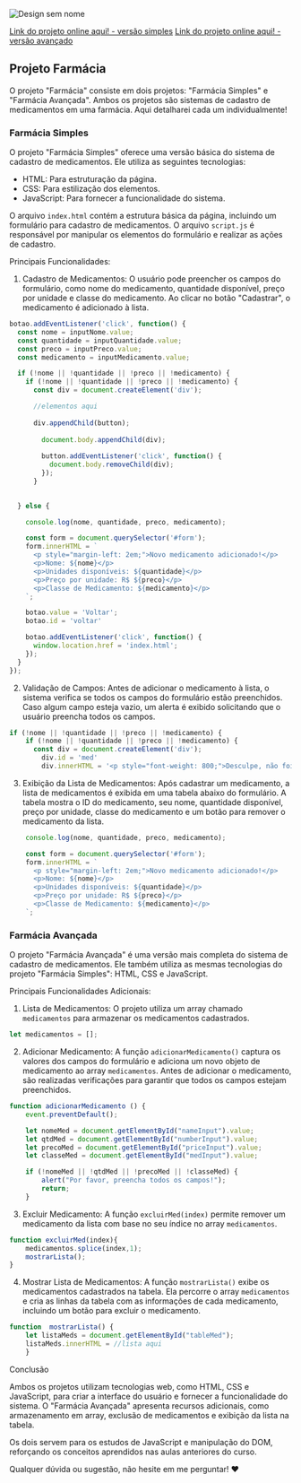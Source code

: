 ![Design sem nome](https://github.com/danibenfica/Projeto-Farmacia-DNC/assets/103818625/ffc94283-c138-4774-9070-f03fc774abb0)

[Link do projeto online aqui! - versão simples](https://projeto-farmacia-simples-dnc.vercel.app/)
[Link do projeto online aqui! - versão avançado](https://projeto-farmacia-avancado-dnc.vercel.app/)

## Projeto Farmácia

O projeto "Farmácia" consiste em dois projetos: "Farmácia Simples" e "Farmácia Avançada". Ambos os projetos são sistemas de cadastro de medicamentos em uma farmácia. Aqui detalharei cada um individualmente!

### Farmácia Simples

O projeto "Farmácia Simples" oferece uma versão básica do sistema de cadastro de medicamentos. Ele utiliza as seguintes tecnologias:

- HTML: Para estruturação da página.
- CSS: Para estilização dos elementos.
- JavaScript: Para fornecer a funcionalidade do sistema.

O arquivo `index.html` contém a estrutura básica da página, incluindo um formulário para cadastro de medicamentos. O arquivo `script.js` é responsável por manipular os elementos do formulário e realizar as ações de cadastro.

Principais Funcionalidades:
1. Cadastro de Medicamentos: O usuário pode preencher os campos do formulário, como nome do medicamento, quantidade disponível, preço por unidade e classe do medicamento. Ao clicar no botão "Cadastrar", o medicamento é adicionado à lista.

```javascript
botao.addEventListener('click', function() {
  const nome = inputNome.value;
  const quantidade = inputQuantidade.value;
  const preco = inputPreco.value;
  const medicamento = inputMedicamento.value;

  if (!nome || !quantidade || !preco || !medicamento) {
    if (!nome || !quantidade || !preco || !medicamento) {
      const div = document.createElement('div');

      //elementos aqui
      
      div.appendChild(button);
      
        document.body.appendChild(div);
      
        button.addEventListener('click', function() {
          document.body.removeChild(div);
        });
      }
      

  } else {

    console.log(nome, quantidade, preco, medicamento);

    const form = document.querySelector('#form');
    form.innerHTML = `
      <p style="margin-left: 2em;">Novo medicamento adicionado!</p>
      <p>Nome: ${nome}</p>
      <p>Unidades disponíveis: ${quantidade}</p>
      <p>Preço por unidade: R$ ${preco}</p>
      <p>Classe de Medicamento: ${medicamento}</p>
    `;

    botao.value = 'Voltar';
    botao.id = 'voltar'

    botao.addEventListener('click', function() {
      window.location.href = 'index.html'; 
    });
  }
});


```

2. Validação de Campos: Antes de adicionar o medicamento à lista, o sistema verifica se todos os campos do formulário estão preenchidos. Caso algum campo esteja vazio, um alerta é exibido solicitando que o usuário preencha todos os campos.
```javascript
if (!nome || !quantidade || !preco || !medicamento) {
    if (!nome || !quantidade || !preco || !medicamento) {
      const div = document.createElement('div');
        div.id = 'med'
        div.innerHTML = '<p style="font-weight: 800;">Desculpe, não foi possível concluir o cadastro.</p><p style="margin-top: 2em;">Você precisa preencher todos os campos para cadastrar o medicamento.</p>';}}
```

3. Exibição da Lista de Medicamentos: Após cadastrar um medicamento, a lista de medicamentos é exibida em uma tabela abaixo do formulário. A tabela mostra o ID do medicamento, seu nome, quantidade disponível, preço por unidade, classe do medicamento e um botão para remover o medicamento da lista.
```javascript
    console.log(nome, quantidade, preco, medicamento);

    const form = document.querySelector('#form');
    form.innerHTML = `
      <p style="margin-left: 2em;">Novo medicamento adicionado!</p>
      <p>Nome: ${nome}</p>
      <p>Unidades disponíveis: ${quantidade}</p>
      <p>Preço por unidade: R$ ${preco}</p>
      <p>Classe de Medicamento: ${medicamento}</p>
    `;

```

### Farmácia Avançada

O projeto "Farmácia Avançada" é uma versão mais completa do sistema de cadastro de medicamentos. Ele também utiliza as mesmas tecnologias do projeto "Farmácia Simples": HTML, CSS e JavaScript.


Principais Funcionalidades Adicionais:
1. Lista de Medicamentos: O projeto utiliza um array chamado `medicamentos` para armazenar os medicamentos cadastrados.
```javascript
let medicamentos = [];
```

2. Adicionar Medicamento: A função `adicionarMedicamento()` captura os valores dos campos do formulário e adiciona um novo objeto de medicamento ao array `medicamentos`. Antes de adicionar o medicamento, são realizadas verificações para garantir que todos os campos estejam preenchidos.
```javascript
function adicionarMedicamento () {
    event.preventDefault();

    let nomeMed = document.getElementById("nameInput").value;
    let qtdMed = document.getElementById("numberInput").value;
    let precoMed = document.getElementById("priceInput").value;
    let classeMed = document.getElementById("medInput").value;

    if (!nomeMed || !qtdMed || !precoMed || !classeMed) {
        alert("Por favor, preencha todos os campos!");
        return;
    }
```

3. Excluir Medicamento: A função `excluirMed(index)` permite remover um medicamento da lista com base no seu índice no array `medicamentos`.
```javascript
function excluirMed(index){
    medicamentos.splice(index,1);
    mostrarLista();
}
```

4. Mostrar Lista de Medicamentos: A função `mostrarLista()` exibe os medicamentos cadastrados na tabela. Ela percorre o array `medicamentos` e cria as linhas da tabela com as informações de cada medicamento, incluindo um botão para excluir o medicamento.
```javascript
function  mostrarLista() {
    let listaMeds = document.getElementById("tableMed");
    listaMeds.innerHTML = //lista aqui
    }
```

Conclusão

Ambos os projetos utilizam tecnologias web, como HTML, CSS e JavaScript, para criar a interface do usuário e fornecer a funcionalidade do sistema. O "Farmácia Avançada" apresenta recursos adicionais, como armazenamento em array, exclusão de medicamentos e exibição da lista na tabela.

Os dois servem para os estudos de JavaScript e manipulação do DOM, reforçando os conceitos aprendidos nas aulas anteriores do curso.

Qualquer dúvida ou sugestão, não hesite em me perguntar! :heart: